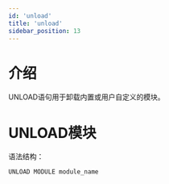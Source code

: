 ```yaml
---
id: 'unload'
title: 'unload'
sidebar_position: 13
---
```


# 介绍

UNLOAD语句用于卸载内置或用户自定义的模块。

# UNLOAD模块

语法结构：

```sql
UNLOAD MODULE module_name
```
